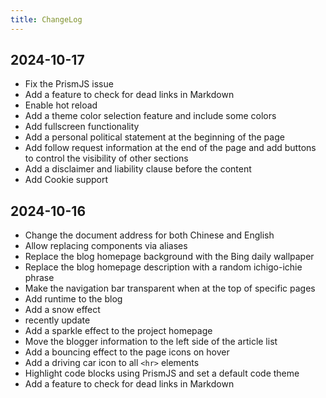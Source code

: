 ```yaml
---
title: ChangeLog
---
```

## 2024-10-17

- Fix the PrismJS issue
- Add a feature to check for dead links in Markdown
- Enable hot reload
- Add a theme color selection feature and include some colors
- Add fullscreen functionality
- Add a personal political statement at the beginning of the page
- Add follow request information at the end of the page and add buttons to control the visibility of other sections
- Add a disclaimer and liability clause before the content
- Add Cookie support

## 2024-10-16

- Change the document address for both Chinese and English
- Allow replacing components via aliases
- Replace the blog homepage background with the Bing daily wallpaper
- Replace the blog homepage description with a random ichigo-ichie phrase
- Make the navigation bar transparent when at the top of specific pages
- Add runtime to the blog
- Add a snow effect
- recently update
- Add a sparkle effect to the project homepage
- Move the blogger information to the left side of the article list
- Add a bouncing effect to the page icons on hover
- Add a driving car icon to all `<hr>` elements
- Highlight code blocks using PrismJS and set a default code theme
- Add a feature to check for dead links in Markdown